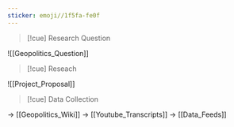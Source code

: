 ```yaml
---
sticker: emoji//1f5fa-fe0f
---
```


>[!cue] Research Question

![[Geopolitics_Question]]

>[!cue]  Reseach

![[Project_Proposal]]



>[!cue] Data Collection

-> [[Geopolitics_Wiki]]
-> [[Youtube_Transcripts]]
-> [[Data_Feeds]]
